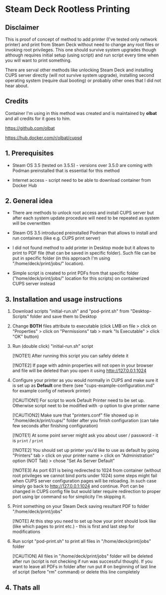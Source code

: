 # Steam Deck Rootless Printing

## Disclaimer

This is proof of concept of method to add printer (I've tested only network printer) and print from Steam Deck without need to change any root files or invoking root privileges. This one should survive system upgrades though although requires initial setup (using script) and run script every time when you will want to print something.

There are serval other methods like unlocking Steam Deck and installing CUPS server directly (will not survive system upgrade), installing second operating system (require dual booting) or probably other ones that I did not hear about.

## Credits

Container I'm using in this method was created and is maintained by **olbat** and all credits for it goes to him.

<https://github.com/olbat>

<https://hub.docker.com/r/olbat/cupsd>

## 1. Prerequisites

- Steam OS 3.5 (tested on 3.5.5) - versions over 3.5.0 are coming with Podman preinstalled that is essential for this method

- Internet access - script need to be able to download container from Docker Hub

## 2. General idea

- There are methods to unlock root access and install CUPS server but after each system update procedure will need to be repeated as system will be overwritten

- Steam OS 3.5 introduced preinstalled Podman that allows to install and run containers (like e.g. CUPS print server)

- I did not found method to add printer in Desktop mode but it allows to print to PDF file (that can be saved in specific folder). Such file can be put in specific folder (in this approach I'm using "/home/deck/print/jobs/" location).

- Simple script is created to print PDFs from that specific folder ("home/deck/print/jobs/" location for this scripts) on containerized CUPS server instead

## 3. Installation and usage instructions

1. Download scripts "initial-run.sh" and "pod-print.sh" from "Desktop-Scripts" folder and save them to Desktop

2. Change **BOTH** files attribute to executable (click LMB on file > click on "Properties" > click on "Permissions" tab > mark "Is Executable" > click "OK" button)

3. Run (double click) "initial-run.sh" script

    [!NOTE1]
    After running this script you can safely delete it

    [!NOTE2]
    If page with admin properties will not open in your browser and file will be deleted than you open it using <http://127.0.0.1:1024>

4. Configure your printer as you would normally in CUPS and make sure it is set up as **Default** one there (see "cups-example-configuration.md" for example config of network printer)

    [!CAUTION1]
    For script to work Default Printer need to be set up. Otherwise script neet to be modified with -p option to give printer name

    [!CAUTION2]
    Make sure that "printers.conf" file showed up in "/home/deck/print/cups/" folder after you finish configuration (can take few seconds after finishing configuration)

    [!NOTE1]
    At some point server might ask you about user / password - it is `print` / `print`

    [!NOTE2]
    You should set up printer you'd like to use as default by going "Printers" tab > click on your printer name > click on "Administration" option (NOT Tab) > chose "Set As Server Default"

    [!NOTE3]
    As port 631 is being redirected to 1024 from container (without root privileges we cannot bind ports under 1024) some steps might fail when CUPS server configuration pages will be reloading. In such case simply go back to <http://127.0.0.1:1024> and continue. Port can be changed in CUPS config file but would later require redirection to proper port using lpr command so for simplicity I'm skipping it.

5. Print something on your Steam Deck saving resultant PDF to folder "/home/deck/print/jobs"

    [!NOTE]
    At this step you need to set up how your print should look like (like which pages to print etc.) - this is first and last step for modifications

6. Run script "pod-print.sh" to print all files in "/home/deck/print/jobs" folder

    [!CAUTION]
    All files in "/home/deck/print/jobs" folder will be deleted after run (script is not checking if run was successful though). If you want to leave all PDFs in folder after run put # on beginning of last line of script (before "rm" command) or delete this line completely

## 4. Thats all
